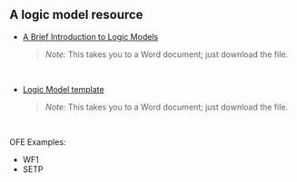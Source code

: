 ## A logic model resource

- [A Brief Introduction to Logic Models](/introduction-lms.docx "Introduction to Logic Models")
  > *Note:* This takes you to a Word document; just download the file.

<br>

- [Logic Model template](/logic-model-template.docx "Logic Model template")
  > *Note:* This takes you to a Word document; just download the file.

<br>

OFE Examples:

- WF1
- SETP
